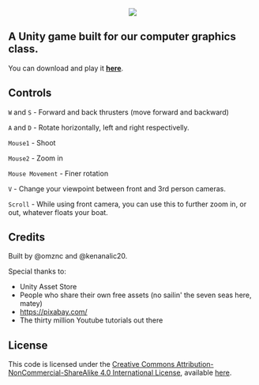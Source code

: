 <center><img src="https://i.imgur.com/UVbdBOW.png"></center>


## A Unity game built for our computer graphics class.

You can download and play it [**here**](https://github.com/FIT-Computer-Graphics/HowLongCanYouPewPew/releases/latest/download/SpaceFight.7z).


## Controls
`W` and `S` - Forward and back thrusters (move forward and backward)

`A` and `D` - Rotate horizontally, left and right respectivelly.

`Mouse1` - Shoot

`Mouse2` - Zoom in

`Mouse Movement` - Finer rotation

`V` - Change your viewpoint between front and 3rd person cameras.

`Scroll` - While using front camera, you can use this to further zoom in, or out, whatever floats your boat.

## Credits
Built by @omznc and @kenanalic20.

Special thanks to:
- Unity Asset Store
- People who share their own free assets (no sailin' the seven seas here, matey)
- https://pixabay.com/
- The thirty million Youtube tutorials out there

## License
This code is licensed under the [Creative Commons Attribution-NonCommercial-ShareAlike 4.0 International License](https://creativecommons.org/licenses/by-nc-sa/4.0/), available [here](https://github.com/FIT-Computer-Graphics/HowLongCanYouPewPew/blob/main/LICENSE.md).

